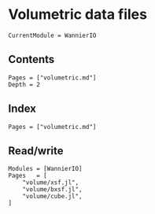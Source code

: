 # Volumetric data files

```@meta
CurrentModule = WannierIO
```

## Contents

```@contents
Pages = ["volumetric.md"]
Depth = 2
```

## Index

```@index
Pages = ["volumetric.md"]
```

## Read/write

```@autodocs
Modules = [WannierIO]
Pages   = [
    "volume/xsf.jl",
    "volume/bxsf.jl",
    "volume/cube.jl",
]
```
